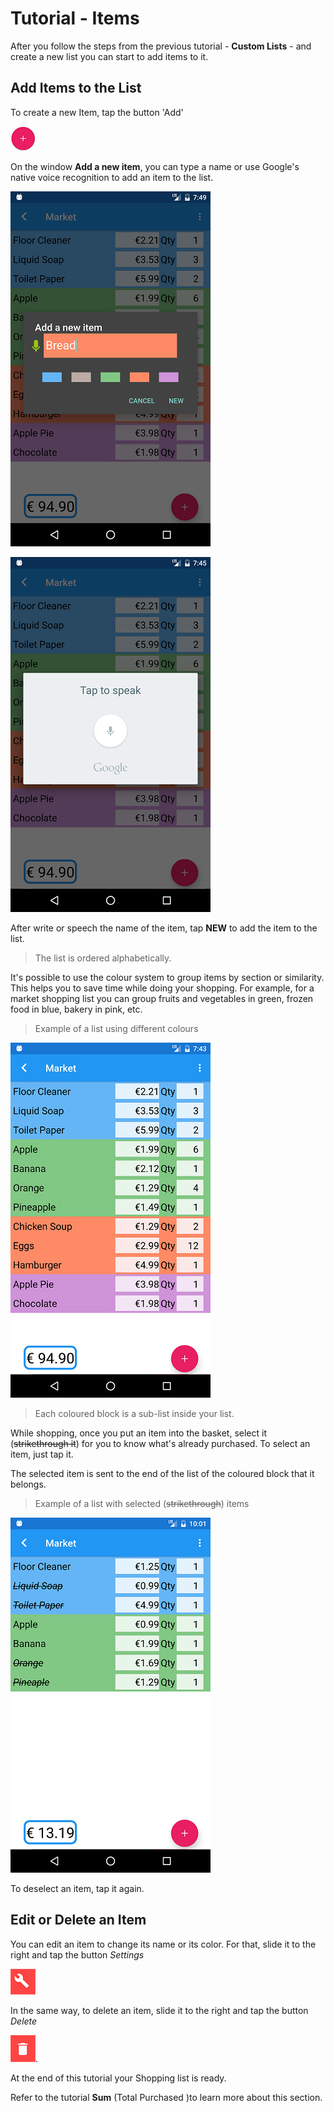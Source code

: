 # Tutorial - Items

After you follow the steps from the previous tutorial - **Custom Lists** - and create a new list you can start to add items to it.

## Add Items to the List

To create a new Item, tap the button 'Add'

![](/images/shop-list-button-new-list.png "Add a new item")

On the window **Add a new item**, you can type a name or use Google's native voice recognition to add an item to the list.

![](/images/items_02.jpg)

![](/images/items_04.jpg)

After write or speech the name of the item, tap **NEW** to add the item to the list. 

> The list is ordered alphabetically.

It's possible to use the colour system to group items by section or similarity. This helps you to save time while doing your shopping. For example, for a market shopping list you can group fruits and vegetables in green, frozen food in blue, bakery in pink, etc.

> Example of a list using different colours

![](/images/items_06.jpg)

> Each coloured block is a sub-list inside your list.

While shopping, once you put an item into the basket, select it (~~strikethrough it~~) for you to know what's already purchased. To select an item, just tap it. 

The selected item is sent to the end of the list of the coloured block that it belongs.

> Example of a list with selected (~~strikethrough~~) items

![](/images/items_08.jpg)

To deselect an item, tap it again.

## Edit or Delete an Item

You can edit an item to change its name or its color. For that, slide it to the right and tap the button *Settings*

![](/images/shop-list-button-edit-list.png)

In the same way, to delete an item, slide it to the right and tap the button *Delete*

![](/images/shop-list-button-delete-list.png "Delete a List").

At the end of this tutorial your Shopping list is ready.

Refer to the tutorial **Sum** (Total Purchased )to learn more about this section.